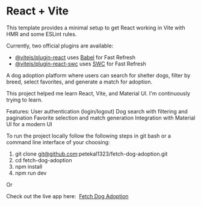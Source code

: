 # React + Vite

This template provides a minimal setup to get React working in Vite with HMR and some ESLint rules.

Currently, two official plugins are available:

- [@vitejs/plugin-react](https://github.com/vitejs/vite-plugin-react/blob/main/packages/plugin-react/README.md) uses [Babel](https://babeljs.io/) for Fast Refresh
- [@vitejs/plugin-react-swc](https://github.com/vitejs/vite-plugin-react-swc) uses [SWC](https://swc.rs/) for Fast Refresh


A dog adoption platform where users can search for shelter dogs, filter by breed, select favorites, and generate a match for adoption.

This project helped me learn React, Vite, and Material UI. I'm continuously trying to learn.


Features:
User authentication (login/logout)
Dog search with filtering and pagination
Favorite selection and match generation
Integration with Material UI for a modern UI


To run the project locally follow the following steps in git bash or a command line interface of your choosing:

1. git clone git@github.com:petekal1323/fetch-dog-adoption.git
2. cd fetch-dog-adoption
3. npm install
4. npm run dev

Or

Check out the live app here:&nbsp;&nbsp;[Fetch Dog Adoption](https://fetch-dog-adoption-ten.vercel.app/)
